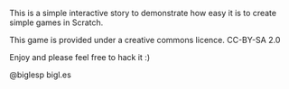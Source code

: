 This is a simple interactive story to demonstrate how easy it is to 
create simple games in Scratch.

This game is provided under a creative commons licence.
CC-BY-SA 2.0

Enjoy and please feel free to hack it :)

@biglesp
bigl.es
